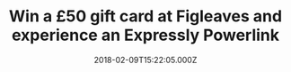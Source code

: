 ---
campaign-uuid: "c-743379c8-2001-461c-b353-976d98b2aada"
type: "Preview"
category: "Fashion"
date: "2018-02-09T15:22:05.000Z"
end-date: "2018-04-23T09:00:00.000Z"
disable-form: false
is_promoted: false
has_entry_page: true
title: "Win a £50 gift card at Figleaves and experience an Expressly Powerlink"
competition-description: "In need to renovate your sleepwear wardrobe? Looking for\
  \ the perfect bikini for your next holidays? You've come to the right place, this\
  \ is perfect for you. Figleaves is offering one lucky lady the chance to win a £\
  50 gift card!\r\n\r\n<br/>Treat yourself to something nice. And now, with Figleaves\
  \ you can."
hero-header: "Win a £50 gift card at Figleaves and experience an Expressly Powerlink"
terms-confirmation: "I agree to the competition <a href=\"../etc/figleaves-win-50-gift-card-terms-and-conditions.pdf\"\
  \ target=\"_blank\">Terms &amp; Conditions</a> and to create an account with Figleaves."
banner-img: "https://assets.expresslyapp.com/asset-0d1cb823-3cf3-43ee-a141-2b0becd6010d.jpg"
logo-left-href: "https://www.figleaves.com/uk/"
logo-left-image: "https://assets.expresslyapp.com/4260eb96-7718-4b5a-aebd-c9d246c3453b-thumb.png"
logo-left-title: "Figleaves"
bg-image-hero: "https://assets.expresslyapp.com/asset-41a9e3b4-5826-4f07-8611-f279f7221692.jpg"
bg-image-first: "https://assets.expresslyapp.com/asset-5c62a28a-530e-474b-b5cf-2d0017aa327b.jpg"
bg-image-second: "https://assets.expresslyapp.com/asset-16a293c5-9401-486e-a73e-d33d77e71fdd.jpg"
section1-content: "<p>Figleaves knows what it takes to create the perfect fit. They\
  \ offer something for all woman, whatever their shape, size and style.</p>\r\n\r\
  \n<p>Their passion for lingerie and swimwear never stops. They create their very\
  \ own in-house collections from the pretty and practical, to the flirty and fashion-forward.</p>"
section2-content: "<p>With numerous designs and pieces landing in store and online\
  \ every day, there’s always something new. Don't miss out this fantastic opportunity\
  \ of winning a £50 gift card with Figleaves. Get that bathing suit that you've always\
  \ dreamed of for that week in the sun or something nice for your mum!  </p>\r\n\
  <p>Every woman deserves to feel confident and Figleaves makes it possible.</p>"
entry-title: "Win a £50 gift card at Figleaves and experience an Expressly Powerlink"
entry-content: "<p>Nightwear,swimwear,lingerie..treat yourself with something nice\
  \ by the chance of winning a £50 gift card at Figleaves.</p> <p> Enter the draw\
  \ to win by completing the form below before 23.59pm on 23/04/2018.</p>"
has-winner: false
---